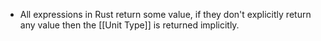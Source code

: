 - All expressions in Rust return some value, if they don't explicitly return any value then the [[Unit Type]] is returned implicitly.